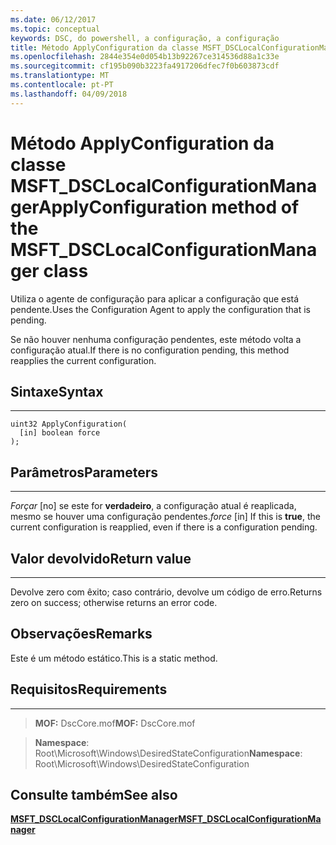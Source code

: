 ```yaml
---
ms.date: 06/12/2017
ms.topic: conceptual
keywords: DSC, do powershell, a configuração, a configuração
title: Método ApplyConfiguration da classe MSFT_DSCLocalConfigurationManager
ms.openlocfilehash: 2844e354e0d054b13b92267ce314536d88a1c33e
ms.sourcegitcommit: cf195b090b3223fa4917206dfec7f0b603873cdf
ms.translationtype: MT
ms.contentlocale: pt-PT
ms.lasthandoff: 04/09/2018
---
```

# <a name="applyconfiguration-method-of-the-msftdsclocalconfigurationmanager-class"></a><span data-ttu-id="4c1eb-103">Método ApplyConfiguration da classe MSFT_DSCLocalConfigurationManager</span><span class="sxs-lookup"><span data-stu-id="4c1eb-103">ApplyConfiguration method of the MSFT_DSCLocalConfigurationManager class</span></span>

<span data-ttu-id="4c1eb-104">Utiliza o agente de configuração para aplicar a configuração que está pendente.</span><span class="sxs-lookup"><span data-stu-id="4c1eb-104">Uses the Configuration Agent to apply the configuration that is pending.</span></span>

<span data-ttu-id="4c1eb-105">Se não houver nenhuma configuração pendentes, este método volta a configuração atual.</span><span class="sxs-lookup"><span data-stu-id="4c1eb-105">If there is no configuration pending, this method reapplies the current configuration.</span></span>


## <a name="syntax"></a><span data-ttu-id="4c1eb-106">Sintaxe</span><span class="sxs-lookup"><span data-stu-id="4c1eb-106">Syntax</span></span>
------

```mof
uint32 ApplyConfiguration(
  [in] boolean force
);
```

## <a name="parameters"></a><span data-ttu-id="4c1eb-107">Parâmetros</span><span class="sxs-lookup"><span data-stu-id="4c1eb-107">Parameters</span></span>
----------

<span data-ttu-id="4c1eb-108">*Forçar* \[no\] se este for **verdadeiro**, a configuração atual é reaplicada, mesmo se houver uma configuração pendentes.</span><span class="sxs-lookup"><span data-stu-id="4c1eb-108">*force* \[in\] If this is **true**, the current configuration is reapplied, even if there is a configuration pending.</span></span>

## <a name="return-value"></a><span data-ttu-id="4c1eb-109">Valor devolvido</span><span class="sxs-lookup"><span data-stu-id="4c1eb-109">Return value</span></span>
------------

<span data-ttu-id="4c1eb-110">Devolve zero com êxito; caso contrário, devolve um código de erro.</span><span class="sxs-lookup"><span data-stu-id="4c1eb-110">Returns zero on success; otherwise returns an error code.</span></span>

## <a name="remarks"></a><span data-ttu-id="4c1eb-111">Observações</span><span class="sxs-lookup"><span data-stu-id="4c1eb-111">Remarks</span></span>

<span data-ttu-id="4c1eb-112">Este é um método estático.</span><span class="sxs-lookup"><span data-stu-id="4c1eb-112">This is a static method.</span></span>

## <a name="requirements"></a><span data-ttu-id="4c1eb-113">Requisitos</span><span class="sxs-lookup"><span data-stu-id="4c1eb-113">Requirements</span></span>
------------
><span data-ttu-id="4c1eb-114">**MOF:** DscCore.mof</span><span class="sxs-lookup"><span data-stu-id="4c1eb-114">**MOF:** DscCore.mof</span></span>

><span data-ttu-id="4c1eb-115">**Namespace**: Root\Microsoft\Windows\DesiredStateConfiguration</span><span class="sxs-lookup"><span data-stu-id="4c1eb-115">**Namespace**: Root\Microsoft\Windows\DesiredStateConfiguration</span></span>


## <a name="see-also"></a><span data-ttu-id="4c1eb-116">Consulte também</span><span class="sxs-lookup"><span data-stu-id="4c1eb-116">See also</span></span>


[<span data-ttu-id="4c1eb-117">**MSFT_DSCLocalConfigurationManager**</span><span class="sxs-lookup"><span data-stu-id="4c1eb-117">**MSFT_DSCLocalConfigurationManager**</span></span>](msft-dsclocalconfigurationmanager.md)